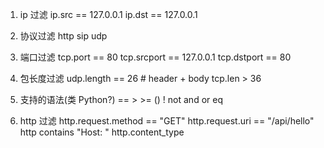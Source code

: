 1. ip 过滤
ip.src == 127.0.0.1
ip.dst == 127.0.0.1

2. 协议过滤
http
sip
udp

3. 端口过滤
tcp.port == 80
tcp.srcport == 127.0.0.1
tcp.dstport == 80
4. 包长度过滤
udp.length == 26 # header + body
tcp.len > 36 
5. 支持的语法(类 Python?)
== > >=  () ! not  and or eq 
6. http 过滤
http.request.method == "GET"
http.request.uri == "/api/hello"
http contains "Host: "
http.content_type




